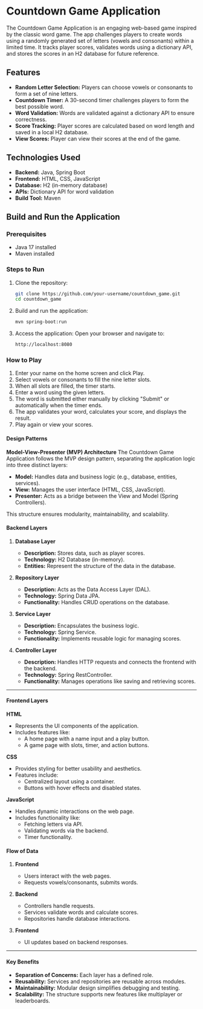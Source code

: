 # Countdown Game Application

The Countdown Game Application is an engaging web-based game inspired by the classic word game. The app challenges players to create words using a randomly generated set of letters (vowels and consonants) within a limited time. It tracks player scores, validates words using a dictionary API, and stores the scores in an H2 database for future reference.

## Features
- **Random Letter Selection:** Players can choose vowels or consonants to form a set of nine letters.
- **Countdown Timer:** A 30-second timer challenges players to form the best possible word.
- **Word Validation:** Words are validated against a dictionary API to ensure correctness.
- **Score Tracking:** Player scores are calculated based on word length and saved in a local H2 database.
- **View Scores:** Player can view their scores at the end of the game.

## Technologies Used
- **Backend:** Java, Spring Boot
- **Frontend:** HTML, CSS, JavaScript
- **Database:** H2 (in-memory database)
- **APIs:** Dictionary API for word validation
- **Build Tool:** Maven

## Build and Run the Application

### Prerequisites
- Java 17 installed
- Maven installed

### Steps to Run
1. Clone the repository:
   ```bash
   git clone https://github.com/your-username/countdown_game.git
   cd countdown_game
2. Build and run the application:
   ```bash
   mvn spring-boot:run
3. Access the application: Open your browser and navigate to:
   ```bash
   http://localhost:8080

### How to Play
1. Enter your name on the home screen and click Play.
2. Select vowels or consonants to fill the nine letter slots.
3. When all slots are filled, the timer starts.
4. Enter a word using the given letters.
5. The word is submitted either manually by clicking "Submit" or automatically when the timer ends.
6. The app validates your word, calculates your score, and displays the result.
7. Play again or view your scores.


#### **Design Patterns**

**Model-View-Presenter (MVP) Architecture**
The Countdown Game Application follows the MVP design pattern, separating the application logic into three distinct layers:
- **Model:** Handles data and business logic (e.g., database, entities, services).
- **View:** Manages the user interface (HTML, CSS, JavaScript).
- **Presenter:** Acts as a bridge between the View and Model (Spring Controllers).

This structure ensures modularity, maintainability, and scalability.

#### **Backend Layers**

1. **Database Layer**
   - **Description:** Stores data, such as player scores.
   - **Technology:** H2 Database (in-memory).
   - **Entities:** Represent the structure of the data in the database.

2. **Repository Layer**
   - **Description:** Acts as the Data Access Layer (DAL).
   - **Technology:** Spring Data JPA.
   - **Functionality:** Handles CRUD operations on the database.

3. **Service Layer**
   - **Description:** Encapsulates the business logic.
   - **Technology:** Spring Service.
   - **Functionality:** Implements reusable logic for managing scores.

4. **Controller Layer**
   - **Description:** Handles HTTP requests and connects the frontend with the backend.
   - **Technology:** Spring RestController.
   - **Functionality:** Manages operations like saving and retrieving scores.

---

#### **Frontend Layers**

**HTML**
- Represents the UI components of the application.
- Includes features like:
  - A home page with a name input and a play button.
  - A game page with slots, timer, and action buttons.

**CSS**
- Provides styling for better usability and aesthetics.
- Features include:
  - Centralized layout using a container.
  - Buttons with hover effects and disabled states.

**JavaScript**
- Handles dynamic interactions on the web page.
- Includes functionality like:
  - Fetching letters via API.
  - Validating words via the backend.
  - Timer functionality.

#### **Flow of Data**

1. **Frontend**
   - Users interact with the web pages.
   - Requests vowels/consonants, submits words.

2. **Backend**
   - Controllers handle requests.
   - Services validate words and calculate scores.
   - Repositories handle database interactions.

3. **Frontend**
   - UI updates based on backend responses.

---

#### **Key Benefits**
- **Separation of Concerns:** Each layer has a defined role.
- **Reusability:** Services and repositories are reusable across modules.
- **Maintainability:** Modular design simplifies debugging and testing.
- **Scalability:** The structure supports new features like multiplayer or leaderboards. 

